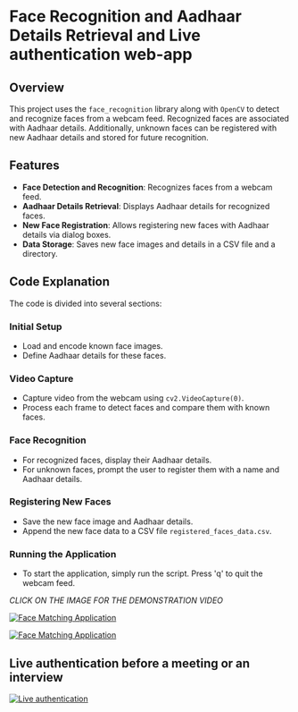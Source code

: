 # Face Recognition and Aadhaar Details Retrieval and Live authentication web-app

## Overview

This project uses the `face_recognition` library along with `OpenCV` to detect and recognize faces from a webcam feed. Recognized faces are associated with Aadhaar details. Additionally, unknown faces can be registered with new Aadhaar details and stored for future recognition.

## Features

- **Face Detection and Recognition**: Recognizes faces from a webcam feed.
- **Aadhaar Details Retrieval**: Displays Aadhaar details for recognized faces.
- **New Face Registration**: Allows registering new faces with Aadhaar details via dialog boxes.
- **Data Storage**: Saves new face images and details in a CSV file and a directory.

## Code Explanation

The code is divided into several sections:

### Initial Setup
- Load and encode known face images.
- Define Aadhaar details for these faces.

### Video Capture
- Capture video from the webcam using `cv2.VideoCapture(0)`.
- Process each frame to detect faces and compare them with known faces.

### Face Recognition
- For recognized faces, display their Aadhaar details.
- For unknown faces, prompt the user to register them with a name and Aadhaar details.

### Registering New Faces
- Save the new face image and Aadhaar details.
- Append the new face data to a CSV file `registered_faces_data.csv`.

### Running the Application
- To start the application, simply run the script. Press 'q' to quit the webcam feed.

    
*CLICK ON THE IMAGE FOR THE DEMONSTRATION VIDEO*


[![Face Matching Application](https://github.com/Nihar1402-iit/Face_recognition/assets/117573996/0a7da330-2ec9-4693-bb7b-440c5a73a7d3)](https://drive.google.com/file/d/1p9C-ESUkLDuE8_9r7vIhqcQEGBo5ERcM/view?usp=sharing)

[![Face Matching Application](https://github.com/Nihar1402-iit/Face_recognition/assets/117573996/b5387574-271f-4d33-97e4-47d3fc89ae85)](https://drive.google.com/file/d/1oddUzS4gmqVqDpWNNEdtbAWj3Wkz_a8y/view?usp=sharing)

## Live authentication before a meeting or an interview 
[![Live authentication](https://github.com/Nihar1402-iit/Face_recognition/assets/117573996/4b515011-2891-41cc-95cd-63d57e851941)](https://drive.google.com/file/d/1oddUzS4gmqVqDpWNNEdtbAWj3Wkz_a8y/view?usp=sharing)
